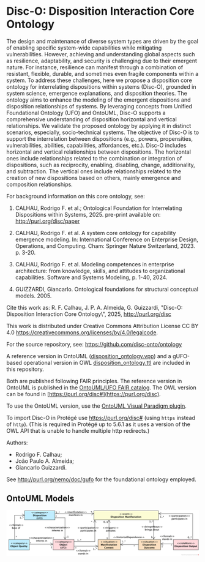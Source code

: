 
# Disc-O: Disposition Interaction Core Ontology


The design and maintenance of diverse system types are driven by the goal of enabling specific system-wide capabilities while mitigating vulnerabilities. However, achieving and understanding global aspects such as resilience, adaptability, and security is challenging due to their emergent nature. For instance, resilience can manifest through a combination of resistant, flexible, durable, and sometimes even fragile components within a system. To address these challenges, here we propose a disposition core ontology for interrelating dispositions within systems (Disc-O), grounded in system science, emergence explanations, and disposition theories. The ontology aims to enhance the modeling of the emergent dispositions and disposition relationships of systems. By leveraging concepts from Unified Foundational Ontology (UFO) and OntoUML, Disc-O supports a comprehensive understanding of disposition horizontal and vertical relationships. We validate the proposed ontology by applying it in distinct scenarios, especially, socio-technical systems. The objective of Disc-O is to support the interrelation between dispositions (e.g., powers, propensities, vulnerabilities, abilities, capabilities, affordances, etc.). Disc-O includes horizontal and vertical relationships between dispositions. The horizontal ones include relationships related to the combination or integration of dispositions, such as reciprocity, enabling, disabling, change, additionality, and subtraction. The vertical ones include relationships related to the creation of new dispositions based on others, mainly emergence and composition relationships. 


For background information on this core ontology, see:


1. CALHAU, Rodrigo F. et al.; Ontological Foundation for Interrelating Dispositions within Systems, 2025. pre-print available on: http://purl.org/disc/paper

2. CALHAU, Rodrigo F. et al. A system core ontology for capability emergence modeling. In: International Conference on Enterprise Design, Operations, and Computing. Cham: Springer Nature Switzerland, 2023. p. 3-20.

3. CALHAU, Rodrigo F. et al. Modeling competences in enterprise architecture: from knowledge, skills, and attitudes to organizational capabilities. Software and Systems Modeling, p. 1-40, 2024.

4. GUIZZARDI, Giancarlo. Ontological foundations for structural conceptual models. 2005.


Cite this work as: 
R. F. Calhau, J. P. A. Almeida, G. Guizzardi, "Disc-O: Disposition Interaction Core Ontology\\\", 2025, http://purl.org/disc

This work is distributed under Creative Commons Attribution License CC BY 4.0 <https://creativecommons.org/licenses/by/4.0/legalcode>.


For the source repository, see: <https://github.com/disc-onto/ontology>


A reference version in OntoUML ([disposition_ontology.vpp](./disc_ontology.vpp)) and a gUFO-based operational version in OWL [disposition_ontology.ttl](./disposition_ontology.ttl) are included in this repository. 

Both are published following FAIR principles. The reference version in OntoUML is published in the [OntoUML/UFO FAIR catalog](https://scs-ontouml.eemcs.utwente.nl/). The OWL version can be found in [https://purl.org/disc#](https://purl.org/disc). 

To use the OntoUML version, use the [OntoUML Visual Paradigm plugin](https://github.com/OntoUML/ontouml-vp-plugin).

To import Disc-O in Protégé use <https://purl.org/disc#> (using `https` instead of `http`). (This is required in Protégé up to 5.6.1 as it uses a version of the OWL API that is unable to handle multiple http redirects.)

Authors:

* Rodrigo F. Calhau;
* João Paulo A. Almeida;
* Giancarlo Guizzardi.

See <http://purl.org/nemo/doc/gufo> for the foundational ontology employed.


## OntoUML Models

<img src="./disposition.png" alt="Core Concepts" />

